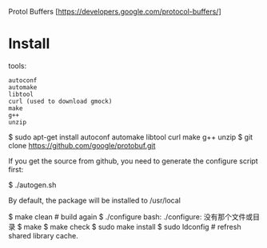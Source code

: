 Protol Buffers [https://developers.google.com/protocol-buffers/]

# Install

tools:

    autoconf
    automake
    libtool
    curl (used to download gmock)
    make
    g++
    unzip

$ sudo apt-get install autoconf automake libtool curl make g++ unzip
$ git clone https://github.com/google/protobuf.git

If you get the source from github, you need to generate the configure script first:

$ ./autogen.sh

By default, the package will be installed to /usr/local

$ make clean # build again
$ ./configure 
bash: ./configure: 没有那个文件或目录
$ make
$ make check
$ sudo make install
$ sudo ldconfig # refresh shared library cache.



